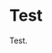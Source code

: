 # Test

Test.

<div id="text"></div>
 
<script>
document.getElementById("text").innerHTML = "Text added by JavaScript code";
</script>